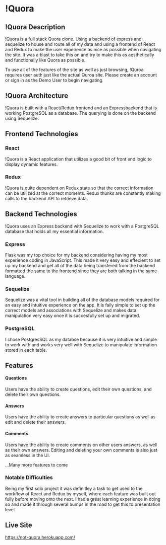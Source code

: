 # !Quora

## !Quora Description
!Quora is a full stack Quora clone.  Using a backend of express and sequelize to house and route all of my data and using a frontend of React and Redux to make the user experience as nice as possible when navigating the site.  It was a blast to take this on and try to make this as aesthetically and functionally like Quora as possible.

To use all of the features of the site as well as just browsing, !Quroa requires user auth just like the actual Quroa site.  Please create an account or sign in as the Demo User to begin navigating. 

## !Quora Architecture 
!Quora is built with a React/Redux frontend and an Expressbackend that is working PostgreSQL as a database.  The querying is done on the backend using Sequelize.

## Frontend Technologies
### React
!Quora is a React application that utilizes a good bit of front end logic to display dynamic features.

### Redux
!Quora is quite dependent on Redux state so that the correct information can be utilized at the correct moments.  Redux thunks are constantly making calls to the backend API to retrieve data.

## Backend Technologies

!Quora uses an Express backend with Sequelize to work with a PostgreSQL database that holds all my essential information.

### Express
Flask was my top choice for my backend considering having my most experience coding in JavaScript. This made it very easy and effecient to set up my backend and get all of the data being transfered from the backend formatted the same to the frontend since they are both talking in the same language.

### Sequelize
Sequelize was a vital tool in building all of the database models required for an easy and intuitive experience on the app.  It is faily simple to set up the correct models and associations with Sequelize and makes data manipulation very easy once it is succesfully set up and migrated.

### PostgreSQL
I chose PostgresSQL as my databse because it is very intuitive and simple to work with and works very well with Sequelize to manipulate information stored in each table.


## Features

#### Questions
Users have the ability to create questions, edit their own questions, and delete their own questions.


#### Answers
Users have the ability to create answers to particular questions as well as edit and delete their answers.


#### Comments
Users have the ability to create comments on other users answers, as well as their own answers.  Editing and deleting your own comments is also just as seamless in the UI.


...Many more features to come

### Notable Difficulties
Being my first solo project it was definitley a task to get used to the workflow of React and Redux by myself, where each feature was built out fully before moving onto the next.  I had a great learning experience in doing so and made it through several bumps in the road to get this to presentation level.


## Live Site 
https://not-quora.herokuapp.com/


